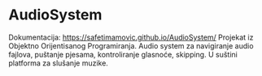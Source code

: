 # AudioSystem
Dokumentacija: https://safetimamovic.github.io/AudioSystem/
Projekat iz Objektno Orijentisanog Programiranja. Audio system za navigiranje audio fajlova, puštanje pjesama, kontroliranje glasnoće, skipping. U suštini platforma za slušanje muzike.

